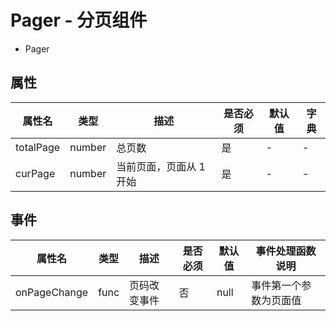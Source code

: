 # Pager - 分页组件


* Pager

## 属性

属性名 | 类型 | 描述 | 是否必须 | 默认值 | 字典 |  
------- | ------- | ------- | ------- | ------- | ------- |
totalPage | number | 总页数 | 是 | - | - |
curPage | number | 当前页面，页面从 1 开始 | 是 | - | - |


## 事件
属性名 | 类型 | 描述 | 是否必须 | 默认值 | 事件处理函数说明 |  
------- | ------- | ------- | ------- | ------- | ------- |
onPageChange | func | 页码改变事件 | 否 | null | 事件第一个参数为页面值 |

